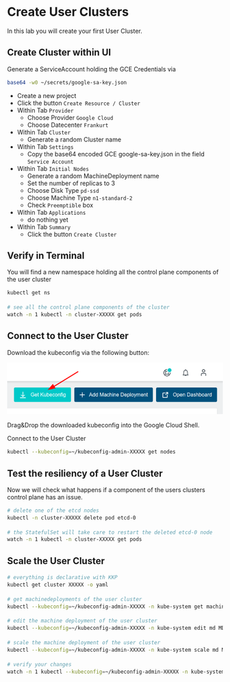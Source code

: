 # Create User Clusters

In this lab you will create your first User Cluster.

## Create Cluster within UI

Generate a ServiceAccount holding the GCE Credentials via

```bash
base64 -w0 ~/secrets/google-sa-key.json
```

- Create a new project
- Click the button `Create Resource / Cluster`
- Within Tab `Provider`
  - Choose Provider `Google Cloud`
  - Choose Datecenter `Frankurt`
- Within Tab `Cluster`
  - Generate a random Cluster name
- Within Tab `Settings`
  - Copy the base64 encoded GCE google-sa-key.json in the field `Service Account`
- Within Tab `Initial Nodes`
  - Generate a random MachineDeployment name
  - Set the number of replicas to 3
  - Choose Disk Type `pd-ssd`
  - Choose Machine Type `n1-standard-2`
  - Check `Preemptible` box
- Within Tab `Applications`
  - do nothing yet
- Within Tab `Summary`
  - Click the button `Create Cluster`

## Verify in Terminal

You will find a new namespace holding all the control plane components of the user cluster

```bash
kubectl get ns

# see all the control plane components of the cluster
watch -n 1 kubectl -n cluster-XXXXX get pods
```

## Connect to the User Cluster

Download the kubeconfig via the following button:

![](../img/get_kubeconfig.png)

Drag&Drop the downloaded kubeconfig into the Google Cloud Shell.

Connect to the User Cluster

```bash
kubectl --kubeconfig=~/kubeconfig-admin-XXXXX get nodes
```

## Test the resiliency of a User Cluster

Now we will check what happens if a component of the users clusters control plane has an issue.

```bash
# delete one of the etcd nodes
kubectl -n cluster-XXXXX delete pod etcd-0

# the StatefulSet will take care to restart the deleted etcd-0 node
watch -n 1 kubectl -n cluster-XXXXX get pods
```

## Scale the User Cluster

```bash
# everything is declarative with KKP
kubectl get cluster XXXXX -o yaml

# get machinedeployments of the user cluster
kubectl --kubeconfig=~/kubeconfig-admin-XXXXX -n kube-system get machinedeployment

# edit the machine deployment of the user cluster
kubectl --kubeconfig=~/kubeconfig-admin-XXXXX -n kube-system edit md MD-NAME

# scale the machine deployment of the user cluster
kubectl --kubeconfig=~/kubeconfig-admin-XXXXX -n kube-system scale md MD-NAME --replicas 1

# verify your changes
watch -n 1 kubectl --kubeconfig=~/kubeconfig-admin-XXXXX -n kube-system get md,ms,machine,nodes
```
